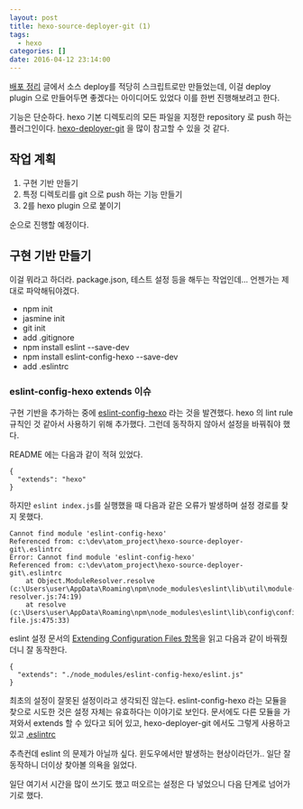 ```yaml
---
layout: post
title: hexo-source-deployer-git (1)
tags:
  - hexo
categories: []
date: 2016-04-12 23:14:00
---
```

[배포 정리](/2016/03/27/배포-정리/) 글에서 소스 deploy를 적당히 스크립트로만 만들었는데, 이걸 deploy plugin 으로 만들어두면 좋겠다는 아이디어도 있었다 이를 한번 진행해보려고 한다.

기능은 단순하다. hexo 기본 디렉토리의 모든 파일을 지정한 repository 로 push 하는 플러그인이다. [hexo-deployer-git](https://github.com/hexojs/hexo-deployer-git) 을 많이 참고할 수 있을 것 같다.

## 작업 계획
1. 구현 기반 만들기
2. 특정 디렉토리를 git 으로 push 하는 기능 만들기
3. 2를 hexo plugin 으로 붙이기

순으로 진행할 예정이다.

## 구현 기반 만들기
이걸 뭐라고 하더라. package.json, 테스트 설정 등을 해두는 작업인데... 언젠가는 제대로 파악해둬야겠다. 

- npm init
- jasmine init
- git init
- add .gitignore
- npm install eslint --save-dev
- npm install eslint-config-hexo --save-dev
- add .eslintrc


### eslint-config-hexo extends 이슈
구현 기반을 추가하는 중에 [eslint-config-hexo](https://github.com/hexojs/eslint-config-hexo) 라는 것을 발견했다. hexo 의 lint rule 규칙인 것 같아서 사용하기 위해 추가했다. 그런데 동작하지 않아서 설정을 바꿔줘야 했다.

README 에는 다음과 같이 적혀 있었다.

```
{
  "extends": "hexo"
}
```
하지만 `eslint index.js`를 실행했을 때 다음과 같은 오류가 발생하며 설정 경로를 찾지 못했다.

```
Cannot find module 'eslint-config-hexo'
Referenced from: c:\dev\atom_project\hexo-source-deployer-git\.eslintrc
Error: Cannot find module 'eslint-config-hexo'
Referenced from: c:\dev\atom_project\hexo-source-deployer-git\.eslintrc
    at Object.ModuleResolver.resolve (c:\Users\user\AppData\Roaming\npm\node_modules\eslint\lib\util\module-resolver.js:74:19)
    at resolve (c:\Users\user\AppData\Roaming\npm\node_modules\eslint\lib\config\config-file.js:475:33)
```
eslint 설정 문서의 [Extending Configuration Files 항목](http://eslint.org/docs/user-guide/configuring#extending-configuration-files)을 읽고 다음과 같이 바꿔줬더니 잘 동작한다.

```
{
  "extends": "./node_modules/eslint-config-hexo/eslint.js"
}
```
최초의 설정이 잘못된 설정이라고 생각되진 않는다. eslint-config-hexo 라는 모듈을 찾으로 시도한 것은 설정 자체는 유효하다는 이야기로 보인다. 문서에도 다른 모듈을 가져와서 extends 할 수 있다고 되어 있고, hexo-deployer-git 에서도 그렇게 사용하고 있고 [.eslintrc](https://github.com/hexojs/hexo-deployer-git/blob/master/.eslintrc) 

추측컨데 eslint 의 문제가 아닐까 싶다. 윈도우에서만 발생하는 현상이라던가.. 일단 잘 동작하니 더이상 찾아볼 의욕을 잃었다.

일단 여기서 시간을 많이 쓰기도 했고 떠오르는 설정은 다 넣었으니 다음 단계로 넘어가기로 했다.


